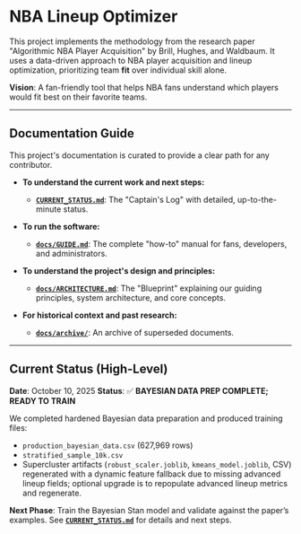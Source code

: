 # NBA Lineup Optimizer

This project implements the methodology from the research paper "Algorithmic NBA Player Acquisition" by Brill, Hughes, and Waldbaum. It uses a data-driven approach to NBA player acquisition and lineup optimization, prioritizing team **fit** over individual skill alone.

**Vision**: A fan-friendly tool that helps NBA fans understand which players would fit best on their favorite teams.

---

## Documentation Guide

This project's documentation is curated to provide a clear path for any contributor.

*   **To understand the current work and next steps:**
    *   **[`CURRENT_STATUS.md`](./CURRENT_STATUS.md)**: The "Captain's Log" with detailed, up-to-the-minute status.

*   **To run the software:**
    *   **[`docs/GUIDE.md`](./docs/GUIDE.md)**: The complete "how-to" manual for fans, developers, and administrators.

*   **To understand the project's design and principles:**
    *   **[`docs/ARCHITECTURE.md`](./docs/ARCHITECTURE.md)**: The "Blueprint" explaining our guiding principles, system architecture, and core concepts.

*   **For historical context and past research:**
    *   **[`docs/archive/`](./docs/archive/)**: An archive of superseded documents.

---

## Current Status (High-Level)

**Date**: October 10, 2025
**Status**: ✅ **BAYESIAN DATA PREP COMPLETE; READY TO TRAIN**

We completed hardened Bayesian data preparation and produced training files:
- `production_bayesian_data.csv` (627,969 rows)
- `stratified_sample_10k.csv`
- Supercluster artifacts (`robust_scaler.joblib`, `kmeans_model.joblib`, CSV) regenerated with a dynamic feature fallback due to missing advanced lineup fields; optional upgrade is to repopulate advanced lineup metrics and regenerate.

**Next Phase**: Train the Bayesian Stan model and validate against the paper’s examples. See **[`CURRENT_STATUS.md`](./CURRENT_STATUS.md)** for details and next steps.